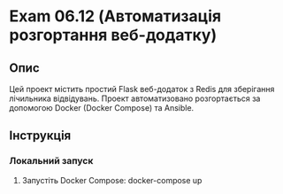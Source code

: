 # Exam 06.12 (Автоматизація розгортання веб-додатку)

## Опис
Цей проект містить простий Flask веб-додаток з Redis для зберігання лічильника відвідувань. Проект автоматизовано розгортається за допомогою Docker (Docker Compose) та Ansible.

## Інструкція

### Локальний запуск
1. Запустіть Docker Compose:
   docker-compose up
